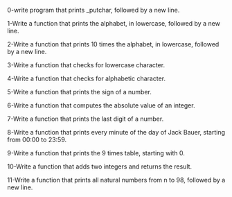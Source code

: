 0-write program that prints _putchar, followed by a new line.

1-Write a function that prints the alphabet, in lowercase, followed by a new line.

2-Write a function that prints 10 times the alphabet, in lowercase, followed by a new line.

3-Write a function that checks for lowercase character.

4-Write a function that checks for alphabetic character.

5-Write a function that prints the sign of a number.

6-Write a function that computes the absolute value of an integer.

7-Write a function that prints the last digit of a number.

8-Write a function that prints every minute of the day of Jack Bauer, starting from 00:00 to 23:59.

9-Write a function that prints the 9 times table, starting with 0.

10-Write a function that adds two integers and returns the result.

11-Write a function that prints all natural numbers from n to 98, followed by a new line.
